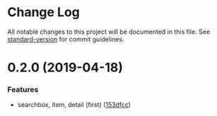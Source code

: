 # Change Log

All notable changes to this project will be documented in this file. See [standard-version](https://github.com/conventional-changelog/standard-version) for commit guidelines.

# 0.2.0 (2019-04-18)


### Features

* searchbox, item, detail (first) ([153dfcc](https://github.com/mtorre4580/front-meli/commit/153dfcc))
